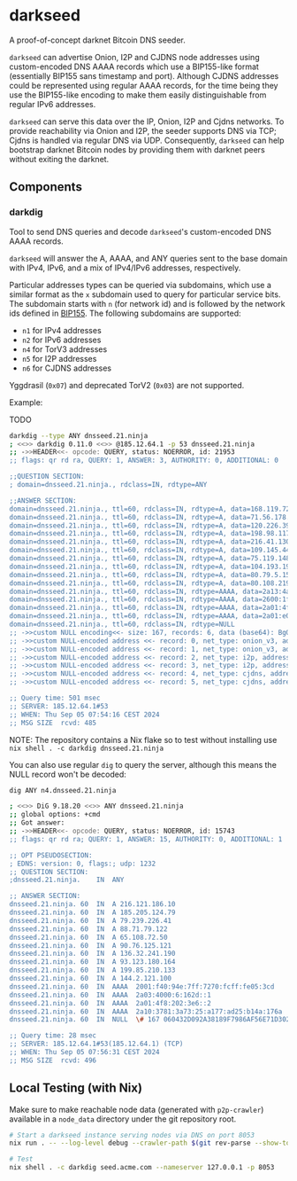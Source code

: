 # darkseed

A proof-of-concept darknet Bitcoin DNS seeder.

`darkseed` can advertise Onion, I2P and CJDNS node addresses using custom-encoded DNS
AAAA records which use a BIP155-like format (essentially BIP155 sans timestamp and
port). Although CJDNS addresses could be represented using regular AAAA records, for the
time being they use the BIP155-like encoding to make them easily distinguishable from
regular IPv6 addresses.

`darkseed` can serve this data over the IP, Onion, I2P and Cjdns networks. To provide
reachability via Onion and I2P, the seeder supports DNS via TCP; Cjdns is handled via
regular DNS via UDP. Consequently, `darkseed` can help bootstrap darknet Bitcoin nodes
by providing them with darknet peers without exiting the darknet.

## Components

### darkdig

Tool to send DNS queries and decode `darkseed`'s custom-encoded DNS AAAA records.

`darkseed` will answer the A, AAAA, and ANY queries sent to the base domain with IPv4,
IPv6, and a mix of IPv4/IPv6 addresses, respectively.

Particular addresses types can be queried via subdomains, which use a similar format as
the `x` subdomain used to query for particular service bits. The subdomain starts with
`n` (for network id) and is followed by the network ids defined in
[BIP155](https://github.com/bitcoin/bips/blob/master/bip-0155.mediawiki). The following
subdomains are supported:
- `n1` for IPv4 addresses
- `n2` for IPv6 addresses
- `n4` for TorV3 addresses
- `n5` for I2P addresses
- `n6` for CJDNS addresses

Yggdrasil (`0x07`) and deprecated TorV2 (`0x03`) are not supported.

Example:

TODO

```bash
darkdig --type ANY dnsseed.21.ninja
; <<>> darkdig 0.11.0 <<>> @185.12.64.1 -p 53 dnsseed.21.ninja
;; ->>HEADER<<- opcode: QUERY, status: NOERROR, id: 21953
;; flags: qr rd ra, QUERY: 1, ANSWER: 3, AUTHORITY: 0, ADDITIONAL: 0

;;QUESTION SECTION:
; domain=dnsseed.21.ninja., rdclass=IN, rdtype=ANY

;;ANSWER SECTION:
domain=dnsseed.21.ninja., ttl=60, rdclass=IN, rdtype=A, data=168.119.72.213
domain=dnsseed.21.ninja., ttl=60, rdclass=IN, rdtype=A, data=71.56.178.136
domain=dnsseed.21.ninja., ttl=60, rdclass=IN, rdtype=A, data=120.226.39.100
domain=dnsseed.21.ninja., ttl=60, rdclass=IN, rdtype=A, data=198.98.117.238
domain=dnsseed.21.ninja., ttl=60, rdclass=IN, rdtype=A, data=216.41.130.41
domain=dnsseed.21.ninja., ttl=60, rdclass=IN, rdtype=A, data=109.145.44.244
domain=dnsseed.21.ninja., ttl=60, rdclass=IN, rdtype=A, data=75.119.148.111
domain=dnsseed.21.ninja., ttl=60, rdclass=IN, rdtype=A, data=104.193.198.210
domain=dnsseed.21.ninja., ttl=60, rdclass=IN, rdtype=A, data=80.79.5.152
domain=dnsseed.21.ninja., ttl=60, rdclass=IN, rdtype=A, data=80.108.219.153
domain=dnsseed.21.ninja., ttl=60, rdclass=IN, rdtype=AAAA, data=2a13:4ac0:10:0:f816:3eff:febe:72a5
domain=dnsseed.21.ninja., ttl=60, rdclass=IN, rdtype=AAAA, data=2600:1f18:66fc:d700:9b71:f45:f3c9:c43b
domain=dnsseed.21.ninja., ttl=60, rdclass=IN, rdtype=AAAA, data=2a01:4f8:13b:3692::2
domain=dnsseed.21.ninja., ttl=60, rdclass=IN, rdtype=AAAA, data=2a01:e0a:b5:7f50:c257:a55b:4846:97e1
domain=dnsseed.21.ninja., ttl=60, rdclass=IN, rdtype=NULL
;; ->>custom NULL encoding<<- size: 167, records: 6, data (base64): BgQ6cwf3BI5e0OTATsTwpSjkQHibwghQieD3YQ7mG7kfugRAc5QoBdpw86fvfx/U2GrRCiL5MsguL81A/QZUumNolwVoWIU1a6BMXVSwSrWULGnlgxbUNv/nV/CX2rmx0sFgLgU3XDZWCzYqsNL6MWKFDJH+9/NDk8Txs9vnGjtAwf/UDQb8oAFReayJkrUevcRu2UG+BvyVbtuvZZ6jzSch7/XiKcY
;; ->>custom NULL-encoded address <<- record: 0, net_type: onion_v3, address: hjzqp5yerzpnbzgaj3cpbjji4rahrg6cbbiityhxmehomg5zd65fx5id.onion
;; ->>custom NULL-encoded address <<- record: 1, net_type: onion_v3, address: ibzzikaf3jyphj7pp4p5jwdk2efcf6jszaxc7tka7udfjotdnclukuad.onion
;; ->>custom NULL-encoded address <<- record: 2, net_type: i2p, address: nbmiknllubgf2vfqjk2zildj4wbrnvbw77tvp4ex3k43duwbmaxa.b32.i2p
;; ->>custom NULL-encoded address <<- record: 3, net_type: i2p, address: g5odmvqlgyvlbux2gfrikder7337gq4tyty3hw7hdi5ubqp72qgq.b32.i2p
;; ->>custom NULL-encoded address <<- record: 4, net_type: cjdns, address: fca0:151:79ac:8992:b51e:bdc4:6ed9:41be
;; ->>custom NULL-encoded address <<- record: 5, net_type: cjdns, address: fc95:6edb:af65:9ea3:cd27:21ef:f5e2:29c6

;; Query time: 501 msec
;; SERVER: 185.12.64.1#53
;; WHEN: Thu Sep 05 07:54:16 CEST 2024
;; MSG SIZE  rcvd: 485
```

NOTE: The repository contains a Nix flake so to test without installing use `nix
shell . -c darkdig dnsseed.21.ninja`

You can also use regular `dig` to query the server, although this means the NULL record
won't be decoded:

```bash
dig ANY n4.dnsseed.21.ninja

; <<>> DiG 9.18.20 <<>> ANY dnsseed.21.ninja
;; global options: +cmd
;; Got answer:
;; ->>HEADER<<- opcode: QUERY, status: NOERROR, id: 15743
;; flags: qr rd ra; QUERY: 1, ANSWER: 15, AUTHORITY: 0, ADDITIONAL: 1

;; OPT PSEUDOSECTION:
; EDNS: version: 0, flags:; udp: 1232
;; QUESTION SECTION:
;dnsseed.21.ninja.    IN  ANY

;; ANSWER SECTION:
dnsseed.21.ninja. 60  IN  A 216.121.186.10
dnsseed.21.ninja. 60  IN  A 185.205.124.79
dnsseed.21.ninja. 60  IN  A 79.239.226.41
dnsseed.21.ninja. 60  IN  A 88.71.79.122
dnsseed.21.ninja. 60  IN  A 65.108.72.50
dnsseed.21.ninja. 60  IN  A 90.76.125.121
dnsseed.21.ninja. 60  IN  A 136.32.241.190
dnsseed.21.ninja. 60  IN  A 93.123.180.164
dnsseed.21.ninja. 60  IN  A 199.85.210.133
dnsseed.21.ninja. 60  IN  A 144.2.121.100
dnsseed.21.ninja. 60  IN  AAAA  2001:f40:94e:7ff:7270:fcff:fe05:3cd
dnsseed.21.ninja. 60  IN  AAAA  2a03:4000:6:162d::1
dnsseed.21.ninja. 60  IN  AAAA  2a01:4f8:202:3e6::2
dnsseed.21.ninja. 60  IN  AAAA  2a10:3781:3a73:25:a177:ad25:b14a:176a
dnsseed.21.ninja. 60  IN  NULL  \# 167 060432D092A38189F7986AF56E71D3020A415C225118CE098209C91A E04FF5B6712604FC9BEFA1C1B056A62F841E568A43220DBAF0263EFB 497C7826FCFC83C8F9D43105B61A77223CDE421DD1CF5B3687615AE6 D157F3B6FEC4F834CB333A705BE767260592DACA4C9D778FADAC6866 F968BB993F200D3C476C94C1BC8AD3722FD3AECFD306FC322C16D0D0 F1FB3B27C1878CB5920106FCC7BE49CCD1DC913125F0DA457D08CE

;; Query time: 28 msec
;; SERVER: 185.12.64.1#53(185.12.64.1) (TCP)
;; WHEN: Thu Sep 05 07:56:31 CEST 2024
;; MSG SIZE  rcvd: 496
```

## Local Testing (with Nix)

Make sure to make reachable node data (generated with `p2p-crawler`) available in a
`node_data` directory under the git repository root.

```bash
# Start a darkseed instance serving nodes via DNS on port 8053
nix run . -- --log-level debug --crawler-path $(git rev-parse --show-toplevel)/test_data --port 8053 --zone seed.acme.com

# Test
nix shell . -c darkdig seed.acme.com --nameserver 127.0.0.1 -p 8053
```
